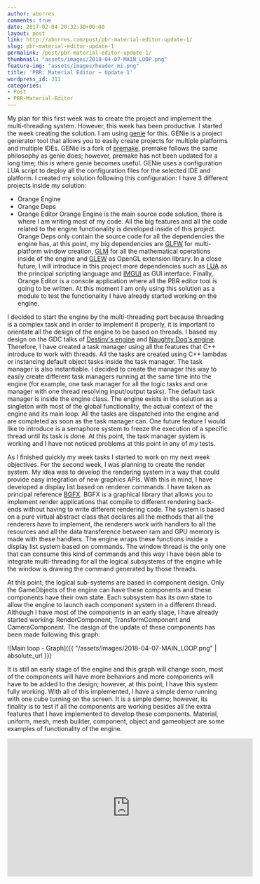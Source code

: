 ```yaml
---
author: aborres
comments: true
date: 2017-02-04 20:32:30+00:00
layout: post
link: http://aborres.com/post/pbr-material-editor-update-1/
slug: pbr-material-editor-update-1
permalink: /post/pbr-material-editor-update-1/
thumbnail: "assets/images/2018-04-07-MAIN_LOOP.png"
feature-img: "assets/images/header_mi.png"
title: 'PBR: Material Editor – Update 1'
wordpress_id: 311
categories:
- Post
- PBR-Material-Editor
---
```


My plan for this first week was to create the project and implement the multi-threading system. However, this week has been productive. I started the week creating the solution. I am using [genie](https://github.com/bkaradzic/GENie) for this. GENie is a project generator tool that allows you to easily create projects for multiple platforms and multiple IDEs. GENie is a fork of [premake](https://github.com/premake/premake-core), premake follows the same philosophy as genie does; however, premake has not been updated for a long time; this is where genie becomes useful. GENie uses a configuration LUA script to deploy all the configuration files for the selected IDE and platform. I created my solution following this configuration: I have 3 different projects inside my solution:

  * Orange Engine
  * Orange Deps
  * Orange Editor 
Orange Engine is the main source code solution, there is where I am writing most of my code. All the big features and all the code related to the engine functionality is developed inside of this project. Orange Deps only contain the source code for all the dependencies the engine has, at this point, my big dependencies are [GLFW](http://www.glfw.org/) for multi-platform window creation, [GLM](http://glm.g-truc.net/0.9.8/index.html) for all the mathematical operations inside of the engine and [GLEW](http://glew.sourceforge.net/) as OpenGL extension library. In a close future, I will introduce in this project more dependencies such as [LUA](https://www.lua.org/) as the principal scripting language and [IMGUI](https://github.com/ocornut/imgui) as GUI interface. Finally, Orange Editor is a console application where all the PBR editor tool is going to be written. At this moment I am only using this solution as a module to test the functionality I have already started working on the engine.

I decided to start the engine by the multi-threading part because threading is a complex task and in order to implement it properly, it is important to orientate all the design of the engine to be based on threads. I based my design on the GDC talks of [Destiny's engine](https://www.youtube.com/watch?v=v2Q_zHG3vqg) and [Naughty Dog's engine](http://www.gdcvault.com/play/1022186/Parallelizing-the-Naughty-Dog-Engine). Therefore, I have created a task manager using all the features that C++ introduce to work with threads. All the tasks are created using C++ lambdas or instancing default object tasks inside the task manager. The task manager is also instantiable. I decided to create the manager this way to easily create different task managers running at the same time into the engine (for example, one task manager for all the logic tasks and one manager with one thread resolving input/output tasks). The default task manager is inside the engine class. The engine exists in the solution as a singleton with most of the global functionality, the actual context of the engine and its main loop. All the tasks are dispatched into the engine and are completed as soon as the task manager can. One future feature I would like to introduce is a semaphore system to freeze the execution of a specific thread until its task is done. At this point, the task manager system is working and I have not noticed problems at this point in any of my tests.

As I finished quickly my week tasks I started to work on my next week objectives. For the second week, I was planning to create the render system. My idea was to develop the rendering system in a way that could provide easy integration of new graphics APIs. With this in mind, I have developed a display list based on renderer commands. I have taken as principal reference [BGFX](https://github.com/bkaradzic/bgfx). BGFX is a graphical library that allows you to implement render applications that compile to different rendering back-ends without having to write different rendering code. The system is based on a pure virtual abstract class that declares all the methods that all the renderers have to implement, the renderers work with handlers to all the resources and all the data transference between ram and GPU memory is made with these handlers. The engine wraps these functions inside a display list system based on commands. The window thread is the only one that can consume this kind of commands and this way I have been able to integrate multi-threading for all the logical subsystems of the engine while the window is drawing the command generated by those threads.

At this point, the logical sub-systems are based in component design. Only the GameObjects of the engine can have these components and these components have their own state. Each subsystem has its own state to allow the engine to launch each component system in a different thread. Although I have most of the components in an early stage, I have already started working: RenderComponent, TransformComponent and CameraComponent. The design of the update of these components has been made following this graph:

![Main loop - Graph]({{ "/assets/images/2018-04-07-MAIN_LOOP.png" | absolute_url }})

It is still an early stage of the engine and this graph will change soon, most of the components will have more behaviors and more components will have to be added to the design; however, at this point, I have this system fully working. With all of this implemented, I have a simple demo running with one cube turning on the screen. It is a simple demo; however, its finality is to test if all the components are working besides all the extra features that I have implemented to develop these components. Material, uniform, mesh, mesh builder, component, object and gameobject are some examples of functionality of the engine.

<iframe width="560" height="315" src="https://www.youtube.com/embed/D5twDPnwbFw?rel=0&amp;showinfo=0" frameborder="0" allow="autoplay; encrypted-media" allowfullscreen></iframe>
